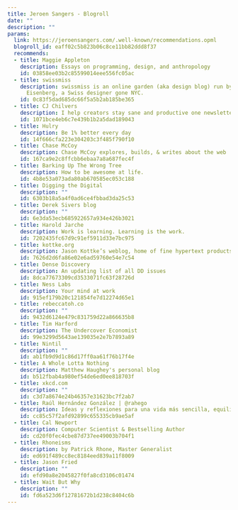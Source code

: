 ```yaml
---
title: Jeroen Sangers - Blogroll
date: ""
description: ""
params:
  link: https://jeroensangers.com/.well-known/recommendations.opml
  blogroll_id: eaff02c5b823b06c8ce11bb82ddd8f37
  recommends:
  - title: Maggie Appleton
    description: Essays on programming, design, and anthropology
    id: 03858ee03b2c85599014eee556fc05ac
  - title: swissmiss
    description: swissmiss is an online garden (aka design blog) run by Tina Roth
      Eisenberg, a Swiss designer gone NYC.
    id: 0c83f5dad685dc66f5a5b2ab185be365
  - title: CJ Chilvers
    description: I help creators stay sane and productive one newsletter at a time.
    id: 1071bce4eb6c7e439b1b2a5dad189043
  - title: Hulry
    description: Be 1% better every day
    id: 14f666cfa223e304203c3f485f790f10
  - title: Chase McCoy
    description: Chase McCoy explores, builds, & writes about the web
    id: 167ca9e2c8ffcbb6ebaa7a8a687fec4f
  - title: Barking Up The Wrong Tree
    description: How to be awesome at life.
    id: 4b8e53a073ada80ab670585ec053c188
  - title: Digging the Digital
    description: ""
    id: 6303b18a5a4f0ad6ce4fbbad3da25c53
  - title: Derek Sivers blog
    description: ""
    id: 6e3da53ecb685922657a934e426b3021
  - title: Harold Jarche
    description: Work is learning. Learning is the work.
    id: 7202435fc67d9c91ef5911d33e7bc975
  - title: kottke.org
    description: Jason Kottke’s weblog, home of fine hypertext products since 1998
    id: 7626d2d6fa86e02e6ad59760e54e7c54
  - title: Dense Discovery
    description: An updating list of all DD issues
    id: 8dca77673309cd3533071fc63f28726d
  - title: Ness Labs
    description: Your mind at work
    id: 915ef179b20c121854fe7d12274d65e1
  - title: rebeccatoh.co
    description: ""
    id: 9432d6124e479c831759d22a866635b8
  - title: Tim Harford
    description: The Undercover Economist
    id: 99e3299d5643ae139035e2e7b7893a89
  - title: Nintil
    description: ""
    id: ab1fb9d9d1c86d17ff0aa61f76b17f4e
  - title: A Whole Lotta Nothing
    description: Matthew Haughey's personal blog
    id: b512fbab4a980ef54de6ed0ee818703f
  - title: xkcd.com
    description: ""
    id: c3d7a8674e24b46357e31623bc7f2ab7
  - title: Raúl Hernández González | @rahego
    description: Ideas y reflexiones para una vida más sencilla, equilibrada y significativa
    id: cc85c57f2afd92899c655335cb9ae5af
  - title: Cal Newport
    description: Computer Scientist & Bestselling Author
    id: cd20f0fec4cbe87d737ee49003b704f1
  - title: Rhoneisms
    description: by Patrick Rhone, Master Generalist
    id: ed691f489cc8ec8184eed839a11f8009
  - title: Jason Fried
    description: ""
    id: efd90a8e2045827f0fa8cd3106c01474
  - title: Wait But Why
    description: ""
    id: fd6a523d6f12781672b1d238c8404c6b
---
```

